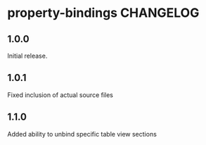 # property-bindings CHANGELOG

## 1.0.0

Initial release.

## 1.0.1

Fixed inclusion of actual source files

## 1.1.0

Added ability to unbind specific table view sections
